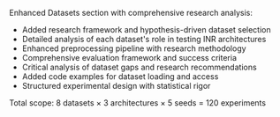 Enhanced Datasets section with comprehensive research analysis:
- Added research framework and hypothesis-driven dataset selection
- Detailed analysis of each dataset's role in testing INR architectures
- Enhanced preprocessing pipeline with research methodology
- Comprehensive evaluation framework and success criteria
- Critical analysis of dataset gaps and research recommendations
- Added code examples for dataset loading and access
- Structured experimental design with statistical rigor

Total scope: 8 datasets × 3 architectures × 5 seeds = 120 experiments